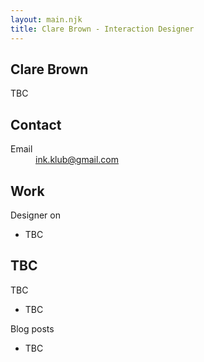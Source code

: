 ```yaml
---
layout: main.njk
title: Clare Brown - Interaction Designer
---
```


<section>
  
  # Clare Brown

  TBC

</section>

<section>

 ## Contact

  <dl>
    <dt>
      Email
    </dt>
    <dd>
      <a href="mailto:ink.klub@gmail.com">
        ink.klub@gmail.com
      </a>
  </dl>

</section>

<section>

  ## Work

  Designer on
  
  - TBC

</section>

<section>

  ## TBC

  TBC

  - TBC


  Blog posts

  - TBC

</section>
